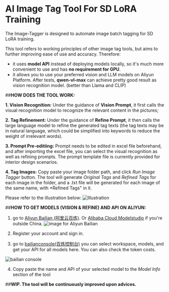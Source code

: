 # AI Image Tag Tool For SD LoRA Training
The Image-Tagger is designed to automate image batch tagging for SD LoRA training. 

This tool refers to working principles of other image tag tools, but aims to further improving ease of use and accuracy. Therefore:
- it uses **model API** instead of deploying models locally, so it's much more convenient to use and has **no requirement for GPU**.
- it allows you to use your preferred vision and LLM models on Aliyun Platform. After tests, **qwen-vl-max** can achieve pretty good result as vision recognition model. (better than Llama and CLIP)

##**HOW DOES THE TOOL WORK:**

**1. Vision Recognition:** Under the guidance of **Vision Prompt**, it first calls the visual recognition model to recognize the relevant content in the pictures;

**2. Tag Refinement:** Under the guidance of **Refine Prompt**, it then calls the large language model to refine the generated tag texts (the tag texts may be in natural language, which could be simplified into keywords to reduce the weight of irrelevant words). 

**3. Prompt Pre-editiing:** Prompt needs to be edited in excel file beforehand, and after importing the excel file, you can select the visual recognition as well as refining prompts. The prompt template file is currently provided for interior design scenarios.

**4. Tag Images:** Copy paste your image folder path, and click *Run Image Tagger* button. The tool will generate *Original Tags* and *Refined Tags* for each image in the folder, and a .txt file will be generated for each image of the same name, with *Refined Tags" in it.

Please refer to the illustration below:
![Illustration](https://github.com/user-attachments/assets/4ffc6783-14a7-4942-96d1-fb34da04681c)


##**HOW TO GET MODELS (VISION & REFINE) AND API ON ALIYUN:**

1. go to [Aliyun Bailian (阿里云百炼)](https://www.aliyun.com/product/bailian). Or [Alibaba Cloud Modelstudio](https://www.alibabacloud.com/zh/product/modelstudio) if you're outside China.
![image for Aliyun Bailian](https://github.com/user-attachments/assets/7bd8659f-0814-444b-b40d-fc926319bb88)

2. Register your account and sign in.

3. go to [bailianconsole(百炼控制台)](https://bailian.console.aliyun.com/) you can select workspace, models, and get your API for all models here. You can also check the token costs.

![bailian console](https://github.com/user-attachments/assets/cbdfcd85-58ff-4898-b1ce-b1eef2e4c134)

4.  Copy paste the name and API of your selected model to the *Model Info* section of the tool

##**WIP. The tool will be continuously improved upon advices.**

